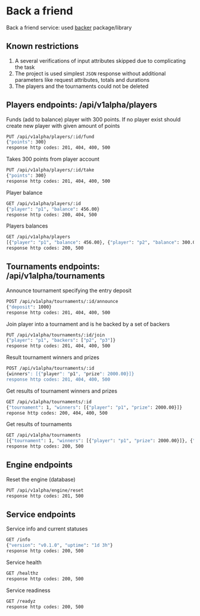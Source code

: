 # Back a friend

Back a friend service: used [backer](https://github.com/takama/backer) package/library

## Known restrictions

1. A several verifications of input attributes skipped due to complicating the task
2. The project is used simplest `JSON` response without additional parameters like request attributes, totals and durations
3. The players and the tournaments could not be deleted

## Players endpoints: /api/v1alpha/players

Funds (add to balance) player with 300 points. If no player exist should create new player with given
amount of points

```sh
PUT /api/v1alpha/players/:id/fund
{"points": 300}
response http codes: 201, 404, 400, 500
```

Takes 300 points from player account

```sh
PUT /api/v1alpha/players/:id/take
{"points": 300}
response http codes: 201, 404, 400, 500
```

Player balance

```sh
GET /api/v1alpha/players/:id
{"player": "p1", "balance": 456.00}
response http codes: 200, 404, 500
```

Players balances

```sh
GET /api/v1alpha/players
[{"player": "p1", "balance": 456.00}, {"player": "p2", "balance": 300.00}]
response http codes: 200, 500
```

## Tournaments endpoints: /api/v1alpha/tournaments

Announce tournament specifying the entry deposit

```sh
POST /api/v1alpha/tournaments/:id/announce
{"deposit": 1000}
response http codes: 201, 404, 400, 500
```

Join player into a tournament and is he backed by a set of backers

```sh
PUT /api/v1alpha/tournaments/:id/join
{"player": "p1", "backers": ["p2", "p3"]}
response http codes: 201, 404, 400, 500
```

Result tournament winners and prizes

```sh
POST /api/v1alpha/tournaments/:id
{winners": [{"player": "p1", "prize": 2000.00}]}
response http codes: 201, 404, 400, 500
```

Get results of tournament winners and prizes

```sh
GET /api/v1alpha/tournaments/:id
{"tournament": 1, "winners": [{"player": "p1", "prize": 2000.00}]}
reponse http codes: 200, 404, 400, 500
```

Get results of tournaments

```sh
GET /api/v1alpha/tournaments
[{"tournament": 1, "winners": [{"player": "p1", "prize": 2000.00}]}, {"tournament": 2, "winners": [{"player": "p1", "prize": 1000.00}, {"player": "p2", "prize": 1000.00}]}]
response http codes: 200, 500
```

## Engine endpoints

Reset the engine (database)

```sh
PUT /api/v1alpha/engine/reset
response http codes: 201, 500
```

## Service endpoints

Service info and current statuses

```sh
GET /info
{"version": "v0.1.0", "uptime": "1d 3h"}
response http codes: 200, 500
```

Service health

```sh
GET /healthz
response http codes: 200, 500
```

Service readiness

```sh
GET /readyz
response http codes: 200, 500
```
